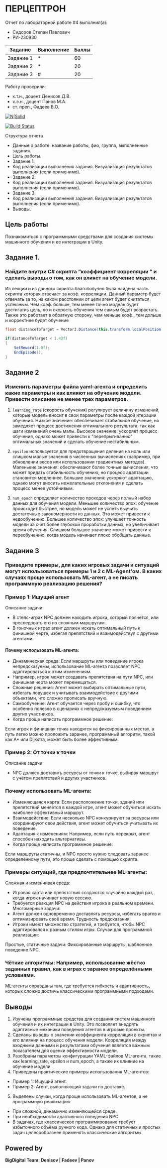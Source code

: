 # ПЕРЦЕПТРОН
Отчет по лабораторной работе #4 выполнил(а):
- Сидоров Степан Павлович
- РИ-230930

| Задание | Выполнение | Баллы |
| ------ | ------ | ------ |
| Задание 1 | * | 60 |
| Задание 2 | * | 20 |
| Задание 3 | # | 20 |

Работу проверили:
- к.т.н., доцент Денисов Д.В.
- к.э.н., доцент Панов М.А.
- ст. преп., Фадеев В.О.

[![N|Solid](https://cldup.com/dTxpPi9lDf.thumb.png)](https://nodesource.com/products/nsolid)

[![Build Status](https://travis-ci.org/joemccann/dillinger.svg?branch=master)](https://travis-ci.org/joemccann/dillinger)

Структура отчета

- Данные о работе: название работы, фио, группа, выполненные задания.
- Цель работы.
- Задание 1.
- Код реализации выполнения задания. Визуализация результатов выполнения (если применимо).
- Задание 2.
- Код реализации выполнения задания. Визуализация результатов выполнения (если применимо).
- Задание 3.
- Код реализации выполнения задания. Визуализация результатов выполнения (если применимо).
- Выводы.

## Цель работы
Познакомиться с программными средствами для создания системы машинного обучения и ее интеграции в Unity.

## Задание 1. 
### Найдите внутри C# скрипта “коэффициент корреляции ” и сделать выводы о том, как он влияет на обучение модели.
Из лекции и из данного скрипта благополучно была найдена часть скрипта которая отвечает за коэф. корреляции.
Данный параметр будет отвечать за то, на каком расстоянии от цели агент будет считаться успешным. Чем коэф. больше, тем менее точно модель будет достигатиь цель, но и скорость обучения тем самым будет возрастать.  
Также это работает в обратную сторону, чем меньше коэф., тем дольше и корректнее будет обучение

```C#
float distanceToTarget = Vector3.Distance(this.transform.localPosition, Target.localPosition);

if(distanceToTarget < 1.42f)
{
    SetReward(1.0f);
    EndEpisode();
}
```

## Задание 2
### Изменить параметры файла yaml-агента и определить какие параметры и как влияют на обучение модели. Привести описание не менее трех параметров.

1. `learning_rate` (скорость обучения) регулирует величину изменений, которые модель вносит в свои параметры после каждой итерации обучения. Низкое значение: обеспечивает стабильное обучение, но замедляет процесс достижения оптимального результата, так как шаги изменений очень малы.
Высокое значение: ускоряет процесс обучения, однако может привести к "перепрыгиванию" оптимальных значений и сделать обучение нестабильным.

2. `epsilon` используется для предотвращения деления на ноль или слишком малые значения в численных вычислениях (например, при обновлении весов или использовании градиентных методов). Маленькие значения: обеспечивают более точные вычисления, что может придать стабильность обучению, но процесс адаптации становится медленнее.
Большие значения: ускоряют адаптацию, однако могут вносить нежелательные отклонения и сделать процесс менее устойчивым.

3. `num_epoch` определяет количество проходов через полный набор данных для обучения модели. Меньшее количество эпох: обучение происходит быстрее, но модель может не успеть выучить достаточные закономерности из данных. Это может привести к недообучению.
Большее количество эпох: улучшает точность модели за счёт более глубокой проработки данных, но увеличивает время обучения. Слишком большое значение может привести к переобучению, когда модель начинает плохо обобщать данные.




## Задание 3
### Приведите примеры, для каких игровых задачи и ситуаций могут использоваться примеры 1 и 2 с ML-Agent’ом. В каких случаях проще использовать ML-агент, а не писать программную реализацию решения?

### Пример 1: Ищущий агент
Описание задачи:
- В стелс-играх NPC должен находить игрока, который прячется, или преследовать его по сложным маршрутам.
- В гоночных играх агент должен искать оптимальный путь к финишной черте, избегая препятствий и взаимодействуя с другими агентами.

#### Почему использовать ML-агента:
  
  - Динамическая среда: Если маршруты или поведение игрока непредсказуемы, использование ML-агента позволяет NPC адаптироваться к этим изменениям.
  - Например, игрок может создавать препятствия на пути NPC, или финишная черта может перемещаться.
  - Сложные решения: Агент может выбирать оптимальные пути, избегать ловушек и учитывать взаимодействие с другими объектами, что сложно прописать вручную.
  - Самообучение: Агент обучается через пробу и ошибку, что особенно полезно в сценариях с непредсказуемым поведением других участников.
  - Когда проще написать программное решение:

Если игрок и финишная точка находятся на фиксированных местах, а путь легко можно проложить заранее, программный алгоритм, такой как A* или Dijkstra, может быть более эффективным.

### Пример 2: От точки к точки
Описание задачи:
- NPC должен доставить ресурсы от точки к точке, выбирая маршрут с учётом препятствий и других участников.

### Почему использовать ML-агента:

  - Изменяющаяся карта: Если расположение точки, зданий или препятствий меняется в каждой игре, агент может обучиться искать наиболее эффективный маршрут.
  - Взаимодействие: Если несколько NPC конкурируют за ресурсы или координируют свои действия, агент может обучиться учитывать их поведение.
  - Адаптация к изменениям: Например, если путь перекрыт, агент способен находить альтернативы.
  - Когда проще написать программное решение:

Если маршруты статичны, и NPC просто нужно следовать заранее определённому пути, это проще сделать с помощью скрипта.

### Примеры ситуаций, где предпочтительнее ML-агенты:
Сложная и изменчивая среда:
- Игровая карта или препятствия создаются случайно каждый раз, когда игрок начинает новую сессию.
- Требуется реакция NPC на действия игрока в реальном времени.
Многомерные задачи:
- Агент должен одновременно доставлять ресурсы, избегать врагов и оптимизировать своё время.
Трудность предсказания:
- Игроки имеют множество стратегий, и требуется, чтобы NPC адаптировался к разным стилям игры.
Случаи для программной реализации:

Простые, статичные задачи: Фиксированные маршруты, шаблонное поведение NPC.

### Чёткие алгоритмы: Например, использование жёстко заданных правил, как в играх с заранее определёнными условиями.
ML-агенты оправданы там, где требуется гибкость и адаптивность, которых сложно достичь классическими программными подходами.

## Выводы
1.  Изучены программные средства для создания систем машинного обучения и их интеграции в Unity. Это позволяет внедрять адаптивные механики поведения агентов в игровые проекты.
2.  Сделаны выводы о значении коэффициента корреляции в скриптах и его влиянии на процесс обучения модели. Корреляция между входными данными и результатами обучения является важным показателем для оценки эффективности модели.
3.  Разобраны параметры конфигурации YAML-файлов ML-агента, такие как learning_rate, epsilon и num_epoch, а также их влияние на обучение модели
4.  Приведены практические примеры использования ML-агентов:
- Пример 1: Ищущий агент.
- Пример 2: Агент, выполняющий задачи по доставке.
5.  Выделены случаи, когда проще использовать ML-агентов, а не программную реализацию:
- При сложной, динамично изменяющейся среде.
- При необходимости адаптивного поведения NPC.
- В задачах, где классическое программирование требует избыточного объёма ручного кода.
Однако для статичных и простых задач целесообразнее применять классические алгоритмы.

  

## Powered by

**BigDigital Team: Denisov | Fadeev | Panov**
